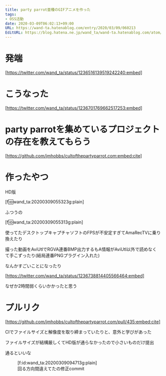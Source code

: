 ```yaml
---
title: party parrot亜種のGIFアニメを作った
tags:
- OSS活動
date: 2020-03-09T06:02:13+09:00
URL: https://wand-ta.hatenablog.com/entry/2020/03/09/060213
EditURL: https://blog.hatena.ne.jp/wand_ta/wand-ta.hatenablog.com/atom/entry/26006613532112985
---
```


# 発端

[https://twitter.com/wand_ta/status/1236516139519242240:embed]


# こうなった

[https://twitter.com/wand_ta/status/1236701769662517253:embed]

# party parrotを集めているプロジェクトの存在を教えてもらう

[https://github.com/jmhobbs/cultofthepartyparrot.com:embed:cite]

# 作ったやつ

HD版

[f:id:wand_ta:20200309055323g:plain]

ふつうの

[f:id:wand_ta:20200309055313g:plain]

使ってたデスクトップキャプチャソフトのFPSが不安定すぎてAmaRecTVに乗り換えたり

撮った動画をAviUtlでRGVA連番BMP出力するもA情報がAviUtl以外で読めなくて手こずったり(結局連番PNGプラグイン入れた)

なんかすごいことになったり

[https://twitter.com/wand_ta/status/1236738814405566464:embed]

なぜか2時間弱くらいかかったと思う

# プルリク

[https://github.com/jmhobbs/cultofthepartyparrot.com/pull/435:embed:cite]

CIでファイルサイズと解像度を取り締まっていたりと、意外と学びがあった

ファイルサイズが結構厳しくてHD版が通らなかったので小さいものだけ提出

通るといいな

<figure class="figure-image figure-image-fotolife" title="回る方向間違えてたの修正commit">[f:id:wand_ta:20200309094713g:plain]<figcaption>回る方向間違えてたの修正commit</figcaption></figure>
